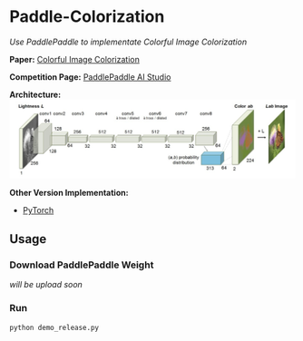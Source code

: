 # Paddle-Colorization

_Use PaddlePaddle to implementate Colorful Image Colorization_

**Paper:** [Colorful Image Colorization](https://arxiv.org/pdf/1603.08511.pdf)

**Competition Page:** [PaddlePaddle AI Studio](https://aistudio.baidu.com/aistudio/competition/detail/106)

**Architecture:**
![arch](arch.png)

**Other Version Implementation:**

- [PyTorch](https://github.com/richzhang/colorization)

## Usage

### Download PaddlePaddle Weight

_will be upload soon_

### Run

```
python demo_release.py
```
